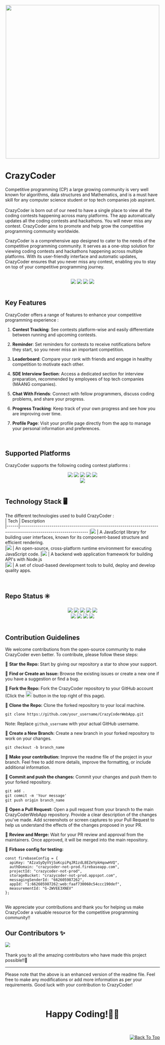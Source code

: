  <div id="top"></div>
 
 <p align="center">
 <img src="https://github.com/Yash-Parsana/CrazyCoderApp/assets/77839976/d9197945-46b2-4fe1-893b-a6bfe8f3477b" height= 500 width = 500 />
</p>

# CrazyCoder

Competitive programming (CP) a large growing community is very well known for algorithms, data structures and Mathematics, and is a must have skill for any computer science student or top tech companies job aspirant.<br>
<br>
CrazyCoder is born out of our need to have a single place to view all the coding contests happening across many platforms. The app automatically updates all the coding contests and hackathons. You will never miss any contest.
CrazyCoder aims to promote and help grow the competitive programming community worldwide.<br>

CrazyCoder is a comprehensive app designed to cater to the needs of the competitive programming community. It serves as a one-stop solution for viewing coding contests and hackathons happening across multiple platforms. With its user-friendly interface and automatic updates, CrazyCoder ensures that you never miss any contest, enabling you to stay on top of your competitive programming journey.

<br>
<div align="center">
<img src="https://forthebadge.com/images/badges/built-by-developers.svg" />
<img src="https://forthebadge.com/images/badges/built-with-love.svg" />
<img src="https://forthebadge.com/images/badges/uses-brains.svg" />
<img src="https://forthebadge.com/images/badges/powered-by-responsibility.svg" />
</div>
<br>
 
## Key Features

CrazyCoder offers a range of features to enhance your competitive programming experience :

1. **Contest Tracking**: See contests platform-wise and easily differentiate between running and upcoming contests.

2. **Reminder**: Set reminders for contests to receive notifications before they start, so you never miss an important competition.

3. **Leaderboard**: Compare your rank with friends and engage in healthy competition to motivate each other.

4. **SDE Interview Section**: Access a dedicated section for interview preparation, recommended by employees of top tech companies (MAANG companies).

5. **Chat With Friends**: Connect with fellow programmers, discuss coding problems, and share your progress.

6. **Progress Tracking**: Keep track of your own progress and see how you are improving over time.

7. **Profile Page**: Visit your profile page directly from the app to manage your personal information and preferences.

<br>

## Supported Platforms

CrazyCoder supports the following coding contest platforms :
<br>
<div align="center">
 <img src ="https://img.shields.io/badge/-LeetCode-E55807?style=for-the-badge&logo=LeetCode&logoColor=black">
 <img src="https://img.shields.io/badge/Codechef-%23B92B27.svg?&style=for-the-badge&logo=Codechef&logoColor=white">
 <img src="https://img.shields.io/badge/Codeforces-445f9d?style=for-the-badge&logo=Codeforces&logoColor=white">
 <img src ="https://img.shields.io/badge/HackerEarth-%232C3454.svg?&style=for-the-badge&logo=HackerEarth&logoColor=Blue">
 <img src ="https://img.shields.io/badge/-Hackerrank-2EC866?style=for-the-badge&logo=HackerRank&logoColor=white">
 <br>
 <img src="https://img.shields.io/badge/Atcoder-47A992.svg?&style=for-the-badge&logo=Atcoder&logoColor=white">
</div><br>

## Technology Stack 🖥️

The different technologies used to build CrazyCoder :
<br>
| Tech | Description                                                                                                                                                           
|------|----------------------------------------------------------------------------------------------------------------
|<img src="https://shields.io/badge/react-black?logo=react&style=for-the-badge">    | A JavaScript library for building user interfaces, known for its component-based structure and efficient rendering.              
|<img src="https://img.shields.io/badge/Node.js-43853D?style=for-the-badge&logo=node.js&logoColor=white">    | An open-source, cross-platform runtime environment for executing JavaScript code.
|<img src="https://img.shields.io/badge/Express.js-11009E?style=for-the-badge">   | A backend web application framework for building API's with Node.js                                                                            
|<img src="https://img.shields.io/badge/Firebase-E76161?style=for-the-badge&logo=Firebase&logoColor=white">   | A set of cloud-based development tools to build, deploy and develop quality apps.

<br>

## Repo Status ✳️
<div align="center">
 <img src="https://img.shields.io/github/repo-size/Yash-Parsana/CrazyCoderWebApp?style=for-the-badge" />
	<img src="https://img.shields.io/github/stars/Yash-Parsana/CrazyCoderWebApp?style=for-the-badge&color=FBCB0A" />
	<img src="https://img.shields.io/github/forks/Yash-Parsana/CrazyCoderWebApp?style=for-the-badge&color=00C4FF" />
	<img src="https://img.shields.io/github/contributors/Yash-Parsana/CrazyCoderWebApp?style=for-the-badge&color=FF5DA2" />
 <img src="https://img.shields.io/github/last-commit/Yash-Parsana/CrazyCoderWebApp?style=for-the-badge&color=54B435" />
<br>
	<img src="https://img.shields.io/github/issues/Yash-Parsana/CrazyCoderWebApp?style=for-the-badge&color=green" />
	<img src="https://img.shields.io/github/issues-closed/Yash-Parsana/CrazyCoderWebApp?style=for-the-badge&color=FF5403" />
	<img src="https://img.shields.io/github/issues-pr/Yash-Parsana/CrazyCoderWebApp.svg?style=for-the-badge&color=green" />
	<img src="https://img.shields.io/github/issues-pr-closed/Yash-Parsana/CrazyCoderWebApp?style=for-the-badge&color=FF5403" />
</div><br>

## Contribution Guidelines

We welcome contributions from the open-source community to make CrazyCoder even better. To contribute, please follow these steps:
 
 :pushpin: <b>Star the Repo:</b> Start by giving our repository a star to show your support.
 
 :pushpin: <b>Find or Create an Issue:</b> Browse the existing issues or create a new one if you have a suggestion or find a bug.

 :pushpin: <b>Fork the Repo:</b> Fork the CrazyCoder repository to your GitHub account (Click the <a href="https://github.com/Yash-Parsana/CrazyCoderWebApp/fork"><img src="https://i.imgur.com/G4z1kEe.png" height="21" width="21"></a> button in the top right of this page).
 
 :pushpin: <b>Clone the Repo:</b> Clone the forked repository to your local machine.
 ```markdown
 git clone https://github.com/your_username/CrazyCoderWebApp.git
 ```
 Note: Replace `github_username` with your actual GitHub username.
 
 :pushpin: <b>Create a New Branch:</b> Create a new branch in your forked repository to work on  your changes.
 ```markdown
 git checkout -b branch_name
 ```

 :pushpin: <b>Make your contribution:</b> Improve the readme file of the project in your branch.  Feel free to add more details, improve the formatting, or include additional information.
 
 :pushpin: <b>Commit and push the changes:</b> Commit your changes and push them to your forked  repository.
 ```markdown
 git add .
 git commit -m 'Your message'
 git push origin branch_name
 ```
 
 :pushpin: <b>Open a Pull Request:</b> Open a pull request from your branch to the main CrazyCoderWebApp repository. Provide a clear description of the changes you've made. Add screenshots or screen captures to your Pull Request to help us understand the effects of the changes proposed in your PR.

:pushpin: <b>Review and Merge:</b> Wait for your PR review and approval from the maintainers.
Once approved, it will be merged into the main repository.

:pushpin: <b>Firbase config for testing:</b>
```
const firebaseConfig = {
  apiKey: "AIzaSyDyVVjSoKcpiPqJR1zdL8EZeYpkHqowHVQ",
  authDomain: "crazycoder-not-prod.firebaseapp.com",
  projectId: "crazycoder-not-prod",
  storageBucket: "crazycoder-not-prod.appspot.com",
  messagingSenderId: "662605987262",
  appId: "1:662605987262:web:faaf730060c54ccc190def",
  measurementId: "G-2WVEE3XNEV"
};
```

<br>
We appreciate your contributions and thank you for helping us make CrazyCoder a valuable resource for the competitive programming community!!

## Our Contributors ✨
<a href="https://github.com/Yash-Parsana/CrazyCoderWebApp/graphs/contributors">
  <img align="center" src="https://contrib.rocks/image?max=100&repo=Yash-Parsana/CrazyCoderWebApp" />
</a> 
<br><br>
Thank you to all the amazing contributors who have made this project possible!!💝

---

Please note that the above is an enhanced version of the readme file. Feel free to make any modifications or add more information as per your requirements. Good luck with your contribution to CrazyCoder!

<br>
<h1 align=center>Happy Coding!👨‍💻 </h1>
<br>
<p align="right"><a href="#top"><img src="https://img.shields.io/badge/Move%20to%20top-Blue?style=plastic" alt="Back To Top"></a></p>
